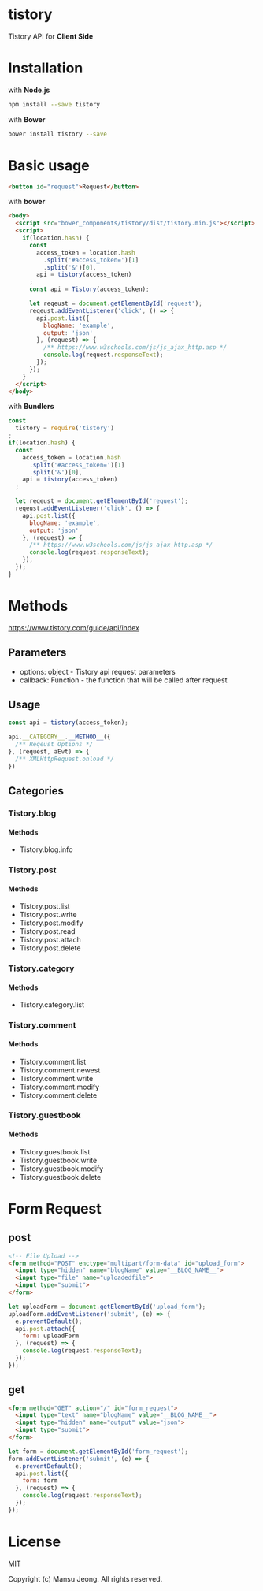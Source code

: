# tistory

Tistory API for **Client Side**

# Installation

with **Node.js**

```bash
npm install --save tistory
```

with **Bower**

```bash
bower install tistory --save
```

# Basic usage

```html
<button id="request">Request</button>
```

with **bower**

```html
<body>
  <script src="bower_components/tistory/dist/tistory.min.js"></script>
  <script>
    if(location.hash) {
      const 
        access_token = location.hash
          .split('#access_token=')[1]
          .split('&')[0],
        api = tistory(access_token)
      ;
      const api = Tistory(access_token);

      let reqeust = document.getElementById('request');
      reqeust.addEventListener('click', () => {
        api.post.list({
          blogName: 'example',
          output: 'json'
        }, (request) => {
          /** https://www.w3schools.com/js/js_ajax_http.asp */
          console.log(request.responseText);
        });
      });
    }
  </script>
</body>
```


with **Bundlers**

```javascript
const 
  tistory = require('tistory')
;
if(location.hash) {
  const 
    access_token = location.hash
      .split('#access_token=')[1]
      .split('&')[0],
    api = tistory(access_token)
  ;

  let reqeust = document.getElementById('request');
  reqeust.addEventListener('click', () => {
    api.post.list({
      blogName: 'example',
      output: 'json'
    }, (request) => {
      /** https://www.w3schools.com/js/js_ajax_http.asp */
      console.log(request.responseText);
    });
  });
}
```

# Methods

<https://www.tistory.com/guide/api/index>

## Parameters

* options: object - Tistory api request parameters
* callback: Function - the function that will be called after request

## Usage

```javascript
const api = tistory(access_token);

api.__CATEGORY__.__METHOD__({
  /** Reqeust Options */
}, (request, aEvt) => {
  /** XMLHttpRequest.onload */
})
```

## Categories

### Tistory.blog

#### Methods

* Tistory.blog.info

### Tistory.post

#### Methods

* Tistory.post.list
* Tistory.post.write
* Tistory.post.modify
* Tistory.post.read
* Tistory.post.attach
* Tistory.post.delete

### Tistory.category

#### Methods

* Tistory.category.list

### Tistory.comment

#### Methods

* Tistory.comment.list
* Tistory.comment.newest
* Tistory.comment.write
* Tistory.comment.modify
* Tistory.comment.delete

### Tistory.guestbook

#### Methods

* Tistory.guestbook.list
* Tistory.guestbook.write
* Tistory.guestbook.modify
* Tistory.guestbook.delete

# Form Request

## post

```html
<!-- File Upload -->
<form method="POST" enctype="multipart/form-data" id="upload_form">
  <input type="hidden" name="blogName" value="__BLOG_NAME__">
  <input type="file" name="uploadedfile">
  <input type="submit">
</form>
```

```javascript
let uploadForm = document.getElementById('upload_form');
uploadForm.addEventListener('submit', (e) => {
  e.preventDefault();
  api.post.attach({
    form: uploadForm
  }, (request) => {
    console.log(request.responseText);
  });
});
```

## get

```html
<form method="GET" action="/" id="form_request">
  <input type="text" name="blogName" value="__BLOG_NAME__">
  <input type="hidden" name="output" value="json">
  <input type="submit">
</form>
```

```javascript
let form = document.getElementById('form_request');
form.addEventListener('submit', (e) => {
  e.preventDefault();
  api.post.list({
    form: form
  }, (request) => {
    console.log(request.responseText);
  });
});
```

# License

MIT

Copyright (c) Mansu Jeong. All rights reserved.